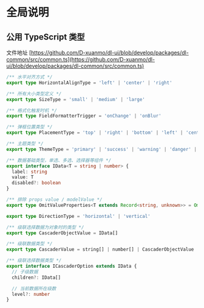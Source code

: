 # 全局说明

## 公用 TypeScript 类型

文件地址 [https://github.com/D-xuanmo/dl-ui/blob/develop/packages/dl-common/src/common.ts](https://github.com/D-xuanmo/dl-ui/blob/develop/packages/dl-common/src/common.ts)

```typescript
/** 水平对齐方式 */
export type HorizontalAlignType = 'left' | 'center' | 'right'

/** 所有大小类型定义 */
export type SizeType = 'small' | 'medium' | 'large'

/** 格式化触发时机 */
export type FieldFormatterTrigger = 'onChange' | 'onBlur'

/** 弹框位置类型 */
export type PlacementType = 'top' | 'right' | 'bottom' | 'left' | 'center'

/** 主题类型 */
export type ThemeType = 'primary' | 'success' | 'warning' | 'danger' | 'default'

/** 数据基础类型，单选、多选、选择器等组件 */
export interface IData<T = string | number> {
  label: string
  value: T
  disabled?: boolean
}

/** 排除 props value / modelValue */
export type OmitValueProperties<T extends Record<string, unknown>> = Omit<T, 'value' | 'modelValue'>

export type DirectionType = 'horizontal' | 'vertical'

/** 级联选择数据为对象时的类型 */
export type CascaderObjectValue = IData[]

/** 级联数据类型 */
export type CascaderValue = string[] | number[] | CascaderObjectValue

/** 级联选择数据类型 */
export interface ICascaderOption extends IData {
  // 子级数据
  children?: IData[]

  // 当前数据所在级数
  level?: number
}
```
